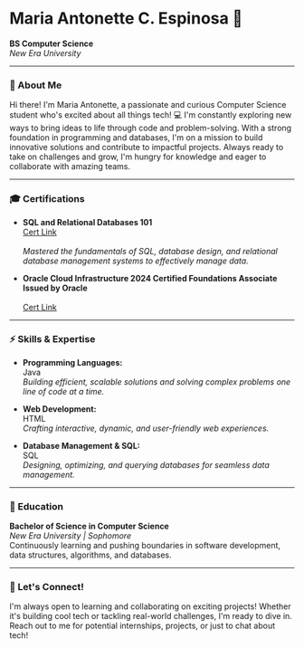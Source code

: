 # Maria Antonette C. Espinosa 🚀

**BS Computer Science**  
*New Era University*

---

### 🌟 About Me
Hi there! I'm Maria Antonette, a passionate and curious Computer Science student who's excited about all things tech! 💻 I'm constantly exploring new ways to bring ideas to life through code and problem-solving. With a strong foundation in programming and databases, I'm on a mission to build innovative solutions and contribute to impactful projects. Always ready to take on challenges and grow, I'm hungry for knowledge and eager to collaborate with amazing teams.

---

### 🎓 Certifications
- **SQL and Relational Databases 101** <br> <a href="https://l.facebook.com/l.php?u=https%3A%2F%2Fcourses.cognitiveclass.ai%2Fcertificates%2F11a0b3960a71407eab7f3ab31bfc1fed%3Ffbclid%3DIwZXh0bgNhZW0CMTAAAR3HJy7BbSvQTCbFv78d2N2IzCR5z3b3w_Fm5msEhaFJHC0KXzjRpmbcmVE_aem_Sx-AEqDj2TxnEM4as7sw-Q&h=AT0mkrs-DSPF375Y5XH-Kd7gwRRjtPHoMm24D2PyITXuRG0tgOi-Lp4wN_Wq1Ry9UTgbyqxcsSPoVzCAt5g1UxQIvsEYcimB4CE_BS9TGvNs3wPyUxBjsrkpmENZwDhCpy8Yvg">Cert Link</a></br>
<br>  *Mastered the fundamentals of SQL, database design, and relational database management systems to effectively manage data.*

- **Oracle Cloud Infrastructure 2024 Certified Foundations Associate** <br>**Issued by Oracle**</br> <br> <a href="https://catalog-education.oracle.com/ords/certview/sharebadge?id=E40477C269A6A38048AB6C3C308F8D2F0C54F8DFD4996371B2DACD317E0266EE&fbclid=IwY2xjawG8tpZleHRuA2FlbQIxMQABHaVwjGYUnhv2cGTucxmSuPVz8XnS5IJWKiRVkySxsc6UaUtjfHGGFWDY4w_aem_O9fI3xP7LcUdoW6ER6LG8g">Cert Link</a></br>

---

### ⚡️ Skills & Expertise

- **Programming Languages:**  
  Java<br> 
  *Building efficient, scalable solutions and solving complex problems one line of code at a time.*

- **Web Development:**  
  HTML <br>
  *Crafting interactive, dynamic, and user-friendly web experiences.*

- **Database Management & SQL:**  
  SQL  
  *Designing, optimizing, and querying databases for seamless data management.*

---

### 🏫 Education
**Bachelor of Science in Computer Science**  
*New Era University | Sophomore*  
Continuously learning and pushing boundaries in software development, data structures, algorithms, and databases.

---

### 🚀 Let's Connect!
I'm always open to learning and collaborating on exciting projects! Whether it's building cool tech or tackling real-world challenges, I'm ready to dive in. Reach out to me for potential internships, projects, or just to chat about tech!
